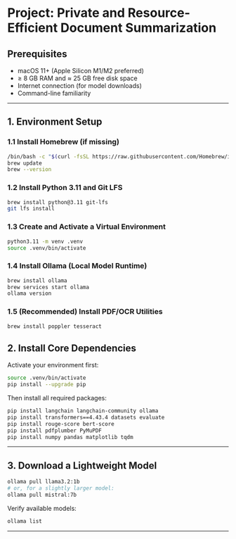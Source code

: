 # Project: Private and Resource-Efficient Document Summarization

## Prerequisites
- macOS 11+ (Apple Silicon M1/M2 preferred)
- ≥ 8 GB RAM and ≈ 25 GB free disk space
- Internet connection (for model downloads)
- Command-line familiarity

---

## 1. Environment Setup


### 1.1 Install Homebrew (if missing)
```bash
/bin/bash -c "$(curl -fsSL https://raw.githubusercontent.com/Homebrew/install/HEAD/install.sh)"
brew update
brew --version
```

### 1.2 Install Python 3.11 and Git LFS
```bash
brew install python@3.11 git-lfs
git lfs install
```

### 1.3 Create and Activate a Virtual Environment
```bash
python3.11 -m venv .venv
source .venv/bin/activate
```

### 1.4 Install Ollama (Local Model Runtime)
```bash
brew install ollama
brew services start ollama
ollama version
```

### 1.5 (Recommended) Install PDF/OCR Utilities
```bash
brew install poppler tesseract
```

## 2. Install Core Dependencies
Activate your environment first:
```bash
source .venv/bin/activate
pip install --upgrade pip
```

Then install all required packages:
```bash
pip install langchain langchain-community ollama
pip install transformers==4.43.4 datasets evaluate
pip install rouge-score bert-score
pip install pdfplumber PyMuPDF
pip install numpy pandas matplotlib tqdm
```

---

## 3. Download a Lightweight Model
```bash
ollama pull llama3.2:1b
# or, for a slightly larger model:
ollama pull mistral:7b
```

Verify available models:
```bash
ollama list
```

---


